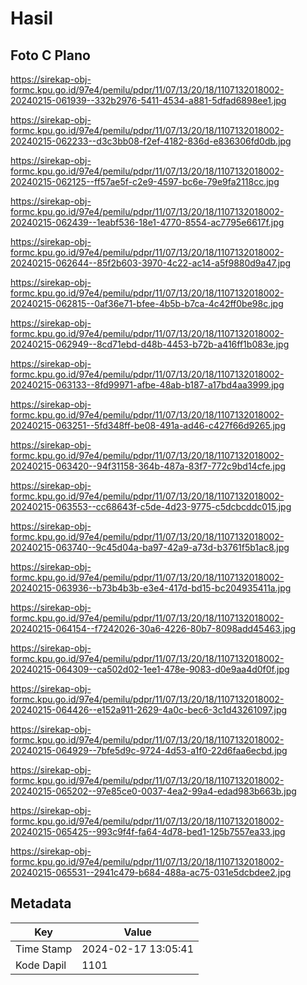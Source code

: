 # Hasil

## Foto C Plano

https://sirekap-obj-formc.kpu.go.id/97e4/pemilu/pdpr/11/07/13/20/18/1107132018002-20240215-061939--332b2976-5411-4534-a881-5dfad6898ee1.jpg

https://sirekap-obj-formc.kpu.go.id/97e4/pemilu/pdpr/11/07/13/20/18/1107132018002-20240215-062233--d3c3bb08-f2ef-4182-836d-e836306fd0db.jpg

https://sirekap-obj-formc.kpu.go.id/97e4/pemilu/pdpr/11/07/13/20/18/1107132018002-20240215-062125--ff57ae5f-c2e9-4597-bc6e-79e9fa2118cc.jpg

https://sirekap-obj-formc.kpu.go.id/97e4/pemilu/pdpr/11/07/13/20/18/1107132018002-20240215-062439--1eabf536-18e1-4770-8554-ac7795e6617f.jpg

https://sirekap-obj-formc.kpu.go.id/97e4/pemilu/pdpr/11/07/13/20/18/1107132018002-20240215-062644--85f2b603-3970-4c22-ac14-a5f9880d9a47.jpg

https://sirekap-obj-formc.kpu.go.id/97e4/pemilu/pdpr/11/07/13/20/18/1107132018002-20240215-062815--0af36e71-bfee-4b5b-b7ca-4c42ff0be98c.jpg

https://sirekap-obj-formc.kpu.go.id/97e4/pemilu/pdpr/11/07/13/20/18/1107132018002-20240215-062949--8cd71ebd-d48b-4453-b72b-a416ff1b083e.jpg

https://sirekap-obj-formc.kpu.go.id/97e4/pemilu/pdpr/11/07/13/20/18/1107132018002-20240215-063133--8fd99971-afbe-48ab-b187-a17bd4aa3999.jpg

https://sirekap-obj-formc.kpu.go.id/97e4/pemilu/pdpr/11/07/13/20/18/1107132018002-20240215-063251--5fd348ff-be08-491a-ad46-c427f66d9265.jpg

https://sirekap-obj-formc.kpu.go.id/97e4/pemilu/pdpr/11/07/13/20/18/1107132018002-20240215-063420--94f31158-364b-487a-83f7-772c9bd14cfe.jpg

https://sirekap-obj-formc.kpu.go.id/97e4/pemilu/pdpr/11/07/13/20/18/1107132018002-20240215-063553--cc68643f-c5de-4d23-9775-c5dcbcddc015.jpg

https://sirekap-obj-formc.kpu.go.id/97e4/pemilu/pdpr/11/07/13/20/18/1107132018002-20240215-063740--9c45d04a-ba97-42a9-a73d-b3761f5b1ac8.jpg

https://sirekap-obj-formc.kpu.go.id/97e4/pemilu/pdpr/11/07/13/20/18/1107132018002-20240215-063936--b73b4b3b-e3e4-417d-bd15-bc204935411a.jpg

https://sirekap-obj-formc.kpu.go.id/97e4/pemilu/pdpr/11/07/13/20/18/1107132018002-20240215-064154--f7242026-30a6-4226-80b7-8098add45463.jpg

https://sirekap-obj-formc.kpu.go.id/97e4/pemilu/pdpr/11/07/13/20/18/1107132018002-20240215-064309--ca502d02-1ee1-478e-9083-d0e9aa4d0f0f.jpg

https://sirekap-obj-formc.kpu.go.id/97e4/pemilu/pdpr/11/07/13/20/18/1107132018002-20240215-064426--e152a911-2629-4a0c-bec6-3c1d43261097.jpg

https://sirekap-obj-formc.kpu.go.id/97e4/pemilu/pdpr/11/07/13/20/18/1107132018002-20240215-064929--7bfe5d9c-9724-4d53-a1f0-22d6faa6ecbd.jpg

https://sirekap-obj-formc.kpu.go.id/97e4/pemilu/pdpr/11/07/13/20/18/1107132018002-20240215-065202--97e85ce0-0037-4ea2-99a4-edad983b663b.jpg

https://sirekap-obj-formc.kpu.go.id/97e4/pemilu/pdpr/11/07/13/20/18/1107132018002-20240215-065425--993c9f4f-fa64-4d78-bed1-125b7557ea33.jpg

https://sirekap-obj-formc.kpu.go.id/97e4/pemilu/pdpr/11/07/13/20/18/1107132018002-20240215-065531--2941c479-b684-488a-ac75-031e5dcbdee2.jpg


## Metadata

| Key        | Value               |
| ---------- | ------------------- |
| Time Stamp | 2024-02-17 13:05:41 |
| Kode Dapil | 1101                |



